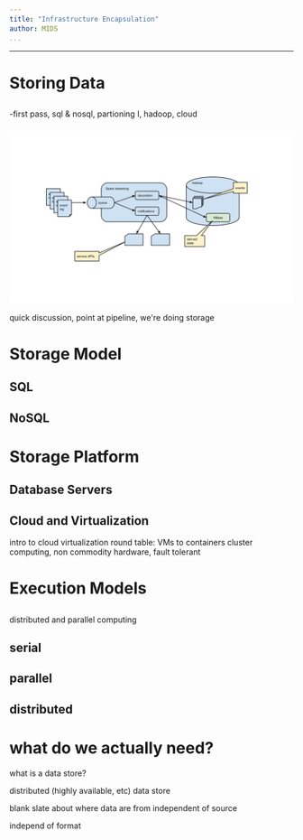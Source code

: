```yaml
---
title: "Infrastructure Encapsulation"
author: MIDS
...
```


---

# Storing Data
##

<div class="notes">
-first pass, sql & nosql, partioning I, hadoop, cloud
</div>


##
![](images/classifying-with-state.svg)


<div class="notes">
quick discussion, point at pipeline, we're doing storage
</div>


# Storage Model
##

## SQL

## NoSQL


# Storage Platform
##

## Database Servers

## Cloud and Virtualization

intro to cloud
    virtualization
    round table: VMs to containers
    cluster computing, non commodity hardware, 
    fault tolerant

# Execution Models
##

<div class="notes">
distributed and parallel computing
</div>

## serial

## parallel

## distributed



# what do we actually need?

what is a data store?

distributed (highly available, etc)
data store


blank slate about where data are from
independent of source

independ of format


